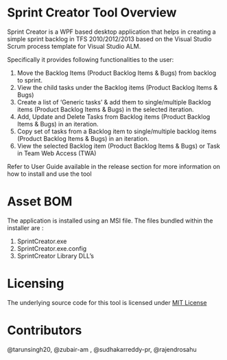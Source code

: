 # Sprint Creator Tool Overview
Sprint Creator is a WPF based desktop application that helps in creating a simple sprint backlog in TFS 2010/2012/2013 based on the Visual Studio Scrum process template for Visual Studio ALM.
 
Specifically it provides following functionalities to the user: 
 
1. Move the Backlog Items (Product Backlog Items & Bugs) from backlog to sprint.
2. View the child tasks under the Backlog items (Product Backlog Items & Bugs)
3. Create a list of ‘Generic tasks’ & add them to single/multiple Backlog items (Product Backlog Items & Bugs) in the selected iteration.
4. Add, Update and Delete Tasks from Backlog items (Product Backlog Items & Bugs) in an iteration.
5. Copy set of tasks from a Backlog item to single/multiple backlog items (Product Backlog Items & Bugs) in an iteration.
6. View the selected Backlog item (Product Backlog Items & Bugs) or Task in Team Web Access (TWA)

Refer to User Guide available in the release section for more information on how to install and use the tool

# Asset BOM
 
 The application is installed using an MSI file. The files bundled within the installer are :
 
 1. SprintCreator.exe 
 2. SprintCreator.exe.config
 3. SprintCreator Library DLL’s

# Licensing
 The underlying source code for this tool is licensed under [MIT License](http://opensource.org/licenses/mit-license.php)
 
# Contributors
 @tarunsingh20, @zubair-am , @sudhakarreddy-pr, @rajendrosahu
